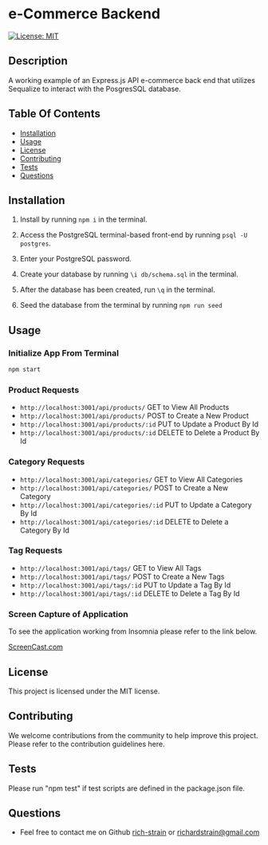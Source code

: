 # e-Commerce Backend

[![License: MIT](https://img.shields.io/badge/License-MIT-yellow.svg)](https://opensource.org/licenses/MIT)

## Description

A working example of an Express.js API e-commerce back end that utilizes Sequalize to interact with the PosgresSQL database.

## Table Of Contents

- [Installation](#installation)
- [Usage](#usage)
- [License](#license)
- [Contributing](#contributing)
- [Tests](#tests)
- [Questions](#questions)

## Installation

1. Install by running `npm i` in the terminal.

2. Access the PostgreSQL terminal-based front-end by running `psql -U postgres`.

3. Enter your PostgreSQL password.

4. Create your database by running `\i db/schema.sql` in the terminal.

5. After the database has been created, run `\q` in the terminal.

6. Seed the database from the terminal by running `npm run seed`

## Usage

### Initialize App From Terminal

```sh
npm start
```

### Product Requests

- `http://localhost:3001/api/products/` GET to View All Products
- `http://localhost:3001/api/products/` POST to Create a New Product
- `http://localhost:3001/api/products/:id` PUT to Update a Product By Id
- `http://localhost:3001/api/products/:id` DELETE to Delete a Product By Id

### Category Requests

- `http://localhost:3001/api/categories/` GET to View All Categories
- `http://localhost:3001/api/categories/` POST to Create a New Category
- `http://localhost:3001/api/categories/:id` PUT to Update a Category By Id
- `http://localhost:3001/api/categories/:id` DELETE to Delete a Category By Id

### Tag Requests

- `http://localhost:3001/api/tags/` GET to View All Tags
- `http://localhost:3001/api/tags/` POST to Create a New Tags
- `http://localhost:3001/api/tags/:id` PUT to Update a Tag By Id
- `http://localhost:3001/api/tags/:id` DELETE to Delete a Tag By Id

### Screen Capture of Application

To see the application working from Insomnia please refer to the link below.

[ScreenCast.com](https://www.screencast.com/t/vuMCkTuNSo)

## License

This project is licensed under the MIT license.

## Contributing

We welcome contributions from the community to help improve this project. Please refer to the contribution guidelines here.

## Tests

Please run "npm test" if test scripts are defined in the package.json file.

## Questions

- Feel free to contact me on Github [rich-strain](https://github.com/rich-strain) or [richardstrain@gmail.com](mailto:richardstrain@gmail.com)
